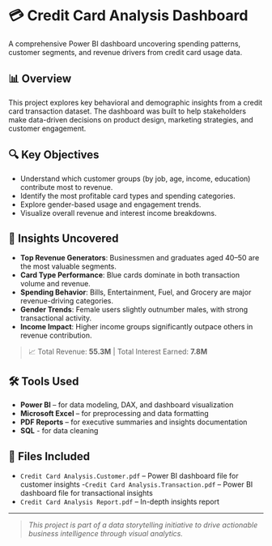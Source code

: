 # 💳 Credit Card Analysis Dashboard

A comprehensive Power BI dashboard uncovering spending patterns, customer segments, and revenue drivers from credit card usage data.

## 📊 Overview

This project explores key behavioral and demographic insights from a credit card transaction dataset. The dashboard was built to help stakeholders make data-driven decisions on product design, marketing strategies, and customer engagement.

## 🔍 Key Objectives

- Understand which customer groups (by job, age, income, education) contribute most to revenue.
- Identify the most profitable card types and spending categories.
- Explore gender-based usage and engagement trends.
- Visualize overall revenue and interest income breakdowns.

## 📌 Insights Uncovered

- **Top Revenue Generators**: Businessmen and graduates aged 40–50 are the most valuable segments.
- **Card Type Performance**: Blue cards dominate in both transaction volume and revenue.
- **Spending Behavior**: Bills, Entertainment, Fuel, and Grocery are major revenue-driving categories.
- **Gender Trends**: Female users slightly outnumber males, with strong transactional activity.
- **Income Impact**: Higher income groups significantly outpace others in revenue contribution.

> 📈 Total Revenue: **55.3M** | Total Interest Earned: **7.8M**

## 🛠 Tools Used

- **Power BI** – for data modeling, DAX, and dashboard visualization
- **Microsoft Excel** – for preprocessing and data formatting
- **PDF Reports** – for executive summaries and insights documentation
- **SQL** - for data cleaning


## 📁 Files Included

- `Credit Card Analysis.Customer.pdf` – Power BI dashboard file for customer insights
-`Credit Card Analysis.Transaction.pdf` – Power BI dashboard file for transactional insights
- `Credit Card Analysis Report.pdf` – In-depth insights report


---

> *This project is part of a data storytelling initiative to drive actionable business intelligence through visual analytics.*
